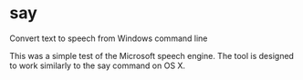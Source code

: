 # say
Convert text to speech from Windows command line

This was a simple test of the Microsoft speech engine. The tool is designed to work similarly to the say command on OS X.
